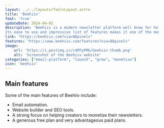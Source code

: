 ```yaml
---
layout: ../../layouts/ToolsLayout.astro
title: 'Beehiiv'
feat: 'true'
updateDate: 2024-04-02
description: 'Beehiiv is a modern newsletter platform well know for help businesses and content creators grow their audience.
Its ease to use and impressive list of features makes it one of the most popular plarforms for creators.'
link: "https://beehiiv.com?via=88pixels"
features: "https://www.beehiiv.com/features?via=88pixels"
image:
    url: 'https://i.postimg.cc/c4M7yPMG/beehiiv-thumb.png'
    alt: 'Screenshot of the Beehiiv website'
categories: ["email-platform", "launch", "grow", "monetise"]
icon: 'beehiiv'
---
```


## Main features

Some of the main features of Beehiiv include:
- Email automation.
- Website builder and SEO tools.
- A strong focus on helping creators to monetise their newsletters.
- A generous free plan and very advantageous paid plans.